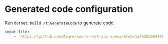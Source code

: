 # Generated code configuration

Run `dotnet build /t:GenerateCode` to generate code.

``` yaml
input-file:
    -  https://github.com/Azure/azure-rest-api-specs/blob/1a7b2bbb84370bd96c0bf53f13f56f4fc2cafab9/specification/storage/data-plane/Microsoft.QueueStorage/preview/2018-03-28/queue.json
```
